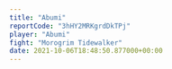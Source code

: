 ```yaml
---
title: "Abumi"
reportCode: "3hHY2MRKgrdDkTPj"
player: "Abumi"
fight: "Morogrim Tidewalker"
date: 2021-10-06T18:48:50.877000+00:00
---
```

